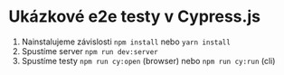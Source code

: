 # Ukázkové e2e testy v Cypress.js

1. Nainstalujeme závislosti `npm install` nebo `yarn install`
2. Spustíme server `npm run dev:server`
3. Spustíme testy `npm run cy:open` (browser) nebo `npm run cy:run` (cli)
